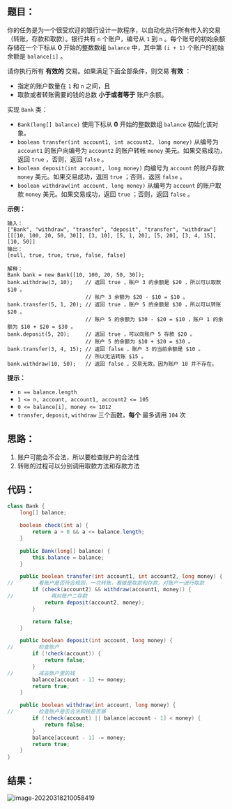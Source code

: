 ## 题目：

你的任务是为一个很受欢迎的银行设计一款程序，以自动化执行所有传入的交易（转账，存款和取款）。银行共有 `n` 个账户，编号从 `1` 到 `n` 。每个账号的初始余额存储在一个下标从 **0** 开始的整数数组 `balance` 中，其中第 `(i + 1)` 个账户的初始余额是 `balance[i]` 。

请你执行所有 **有效的** 交易。如果满足下面全部条件，则交易 **有效** ：

- 指定的账户数量在 `1` 和 `n` 之间，且
- 取款或者转账需要的钱的总数 **小于或者等于** 账户余额。

实现 `Bank` 类：

- `Bank(long[] balance)` 使用下标从 **0** 开始的整数数组 `balance` 初始化该对象。
- `boolean transfer(int account1, int account2, long money)` 从编号为 `account1` 的账户向编号为 `account2` 的账户转帐 `money` 美元。如果交易成功，返回 `true` ，否则，返回 `false` 。
- `boolean deposit(int account, long money)` 向编号为 `account` 的账户存款 `money` 美元。如果交易成功，返回 `true` ；否则，返回 `false` 。
- `boolean withdraw(int account, long money)` 从编号为 `account` 的账户取款 `money` 美元。如果交易成功，返回 `true` ；否则，返回 `false` 。

<!--more-->

**示例：**

```
输入：
["Bank", "withdraw", "transfer", "deposit", "transfer", "withdraw"]
[[[10, 100, 20, 50, 30]], [3, 10], [5, 1, 20], [5, 20], [3, 4, 15], [10, 50]]
输出：
[null, true, true, true, false, false]

解释：
Bank bank = new Bank([10, 100, 20, 50, 30]);
bank.withdraw(3, 10);    // 返回 true ，账户 3 的余额是 $20 ，所以可以取款 $10 。
                         // 账户 3 余额为 $20 - $10 = $10 。
bank.transfer(5, 1, 20); // 返回 true ，账户 5 的余额是 $30 ，所以可以转账 $20 。
                         // 账户 5 的余额为 $30 - $20 = $10 ，账户 1 的余额为 $10 + $20 = $30 。
bank.deposit(5, 20);     // 返回 true ，可以向账户 5 存款 $20 。
                         // 账户 5 的余额为 $10 + $20 = $30 。
bank.transfer(3, 4, 15); // 返回 false ，账户 3 的当前余额是 $10 。
                         // 所以无法转账 $15 。
bank.withdraw(10, 50);   // 返回 false ，交易无效，因为账户 10 并不存在。
```

**提示：**

- `n == balance.length`
- `1 <= n, account, account1, account2 <= 105`
- `0 <= balance[i], money <= 1012`
- `transfer`, `deposit`, `withdraw` 三个函数，**每个** 最多调用 `104` 次

## 思路：

1. 账户可能会不合法，所以要检查账户的合法性
2. 转账的过程可以分别调用取款方法和存款方法

## 代码：

```java
class Bank {
    long[] balance;

    boolean check(int a) {
        return a > 0 && a <= balance.length;
    }

    public Bank(long[] balance) {
        this.balance = balance;
    }

    public boolean transfer(int account1, int account2, long money) {
//        看账户是否符合规则，一次转账，看做是取款和存款，对账户一进行取款
        if (check(account2) && withdraw(account1, money)) {
//            再对账户二存款
            return deposit(account2, money);
        }

        return false;
    }

    public boolean deposit(int account, long money) {
//        检查账户
        if (!check(account)) {
            return false;
        }
//        减去账户里的钱
        balance[account - 1] += money;
        return true;
    }

    public boolean withdraw(int account, long money) {
//        检查账户是否合法和钱是否够
        if (!check(account) || balance[account - 1] < money) {
            return false;
        }
        balance[account - 1] -= money;
        return true;
    }
}
```

## 结果：

![image-20220318210058419](https://gitee.com/misteryliu/typora/raw/master/image/image-20220318210058419.png)